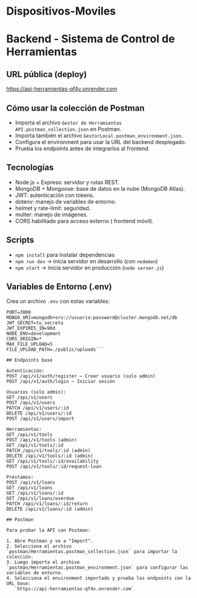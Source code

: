 # Dispositivos-Moviles
# Backend - Sistema de Control de Herramientas

## URL pública (deploy)
https://api-herramientas-qf4v.onrender.com

## Cómo usar la colección de Postman
- Importa el archivo `Gestor de Herramientas API.postman_collection.json` en Postman.
- Importa también el archivo `GestorLocal.postman_environment.json`.
- Configura el environment para usar la URL del backend desplegado.
- Prueba los endpoints antes de integrarlos al frontend.
## Tecnologías
- Node.js + Express: servidor y rutas REST.
- MongoDB + Mongoose: base de datos en la nube (MongoDB Atlas).
- JWT: autenticación con tokens.
- dotenv: manejo de variables de entorno.
- helmet y rate-limit: seguridad.
- multer: manejo de imágenes.
- CORS habilitado para acceso externo ( frontend móvil).

## Scripts
- `npm install` para instalar dependencias
- `npm run dev` → inicia servidor en desarrollo (con `nodemon`)
- `npm start` → inicia servidor en producción (`node server.js`)

## Variables de Entorno (.env)

Crea un archivo `.env` con estas variables:

```env
PORT=3000
MONGO_URI=mongodb+srv://usuario:password@cluster.mongodb.net/db
JWT_SECRET=tu_secreto
JWT_EXPIRES_IN=90d
NODE_ENV=development
CORS_ORIGIN=*
MAX_FILE_UPLOAD=5
FILE_UPLOAD_PATH=./public/uploads´´´

## Endpoints base

Autenticación:
POST /api/v1/auth/register – Crear usuario (solo admin)
POST /api/v1/auth/login – Iniciar sesión

Usuarios (solo admin):
GET /api/v1/users
POST /api/v1/users
PATCH /api/v1/users/:id
DELETE /api/v1/users/:id
POST /api/v1/users/import

Herramientas:
GET /api/v1/tools
POST /api/v1/tools (admin)
GET /api/v1/tools/:id
PATCH /api/v1/tools/:id (admin)
DELETE /api/v1/tools/:id (admin)
GET /api/v1/tools/:id/availability
POST /api/v1/tools/:id/request-loan

Préstamos:
POST /api/v1/loans
GET /api/v1/loans
GET /api/v1/loans/:id
GET /api/v1/loans/overdue
PATCH /api/v1/loans/:id/return
DELETE /api/v1/loans/:id (admin)

## Postman

Para probar la API con Postman:

1. Abre Postman y ve a "Import".  
2. Selecciona el archivo `postman/Herramientas.postman_collection.json` para importar la colección.  
3. Luego importa el archivo `postman/Herramientas.postman_environment.json` para configurar las variables de entorno.  
4. Selecciona el environment importado y prueba los endpoints con la URL base:  
   `https://api-herramientas-qf4v.onrender.com`
